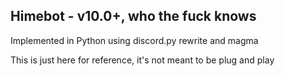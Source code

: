 ## Himebot - v10.0+, who the fuck knows

Implemented in Python using discord.py rewrite and magma



This is just here for reference, it's not meant to be plug and play
